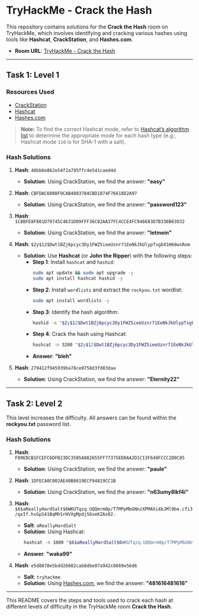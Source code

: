 # TryHackMe - Crack the Hash

This repository contains solutions for the **Crack the Hash** room on TryHackMe, which involves identifying and cracking various hashes using tools like **Hashcat**, **CrackStation**, and **Hashes.com**.

- **Room URL**: [TryHackMe - Crack the Hash](https://tryhackme.com/r/room/crackthehash)

---

## Task 1: Level 1

### Resources Used
- [CrackStation](https://crackstation.net/)
- [Hashcat](https://hashcat.net)
- [Hashes.com](https://hashes.com/en/decrypt/hash)

> **Note:** To find the correct Hashcat mode, refer to [Hashcat’s algorithm list](https://hashcat.net) to determine the appropriate mode for each hash type (e.g., Hashcat mode `110` is for SHA-1 with a salt).

### Hash Solutions

1. **Hash**: `48bb6e862e54f2a795ffc4e541caed4d`
   - **Solution**: Using CrackStation, we find the answer: **"easy"**

2. **Hash**: `CBFDAC6008F9CAB4083784CBD1874F76618D2A97`
   - **Solution**: Using CrackStation, we find the answer: **"password123"**

3. **Hash**: `1C8BFE8F801D79745C4631D09FFF36C82AA37FC4CCE4FC946683D7B336B63032`
   - **Solution**: Using CrackStation, we find the answer: **"letmein"**

4. **Hash**: `$2y$12$Dwt1BZj6pcyc3Dy1FWZ5ieeUznr71EeNkJkUlypTsgbX1H68wsRom`
   - **Solution**: Use **Hashcat** (or **John the Ripper**) with the following steps:
     - **Step 1**: Install `hashcat` and `hashid`:
       ```bash
       sudo apt update && sudo apt upgrade -y
       sudo apt install hashcat hashid -y
       ```
     - **Step 2**: Install `wordlists` and extract the `rockyou.txt` wordlist:
       ```bash
       sudo apt install wordlists -y
       ```
     - **Step 3**: Identify the hash algorithm:
       ```bash
       hashid -m "$2y$12$Dwt1BZj6pcyc3Dy1FWZ5ieeUznr71EeNkJkUlypTsgbX1H68wsRom"
       ```
     - **Step 4**: Crack the hash using Hashcat:
       ```bash
       hashcat -m 3200 "$2y$12$Dwt1BZj6pcyc3Dy1FWZ5ieeUznr71EeNkJkUlypTsgbX1H68wsRom" rockyou.txt
       ```
     - **Answer**: **"bleh"**

5. **Hash**: `279412f945939ba78ce0758d3fd83daa`
   - **Solution**: Using CrackStation, we find the answer: **"Eternity22"**

---

## Task 2: Level 2

This level increases the difficulty. All answers can be found within the **rockyou.txt** password list. 

### Hash Solutions

1. **Hash**: `F09EDCB1FCEFC6DFB23DC3505A882655FF77375ED8AA2D1C13F640FCCC2D0C85`
   - **Solution**: Using CrackStation, we find the answer: **"paule"**

2. **Hash**: `1DFECA0C002AE40B8619ECF94819CC1B`
   - **Solution**: Using CrackStation, we find the answer: **"n63umy8lkf4i"**

3. **Hash**: `$6$aReallyHardSalt$6WKUTqzq.UQQmrm0p/T7MPpMbGNnzXPMAXi4bJMl9be.cfi3/qxIf.hsGpS41BqMhSrHVXgMpdjS6xeKZAs02.`
   - **Salt**: `aReallyHardSalt`
   - **Solution**: Using Hashcat:
     ```bash
     hashcat -m 1800 "$6$aReallyHardSalt$6WKUTqzq.UQQmrm0p/T7MPpMbGNnzXPMAXi4bJMl9be.cfi3/qxIf.hsGpS41BqMhSrHVXgMpdjS6xeKZAs02." rockyou.txt -O
     ```
   - **Answer**: **"waka99"**

4. **Hash**: `e5d8870e5bdd26602cab8dbe07a942c8669e56d6`
   - **Salt**: `tryhackme`
   - **Solution**: Using [Hashes.com](https://hashes.com/en/decrypt/hash), we find the answer: **"481616481616"**

---

This README covers the steps and tools used to crack each hash at different levels of difficulty in the TryHackMe room **Crack the Hash**.
